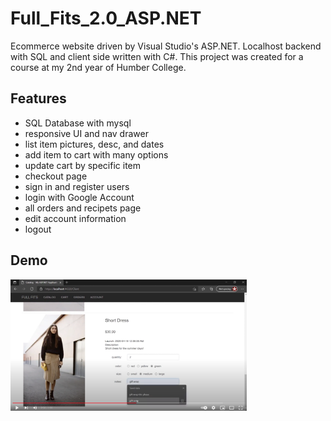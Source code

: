 # Full_Fits_2.0_ASP.NET
Ecommerce website driven by Visual Studio's ASP.NET. Localhost backend with SQL and client side written with C#. This project was created for a course at my 2nd year of Humber College.

## Features
* SQL Database with mysql
* responsive UI and nav drawer
* list item pictures, desc, and dates
* add item to cart with many options
* update cart by specific item
* checkout page
* sign in and register users
* login with Google Account
* all orders and recipets page
* edit account information
* logout 

## Demo
[<img alt="youtube link to watch demo" width="75%" src="fullFits2Thumbnail.png" />](https://www.youtube.com/watch?v=bQoOWd6rXI4)
